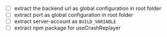 - [ ] extract the backend url as global configuration in root folder
- [ ] extract port as global configuration in root folder
- [ ] extract server-account as `BUILD_VARIABLE`
- [ ] extract npm package for useCrashReplayer